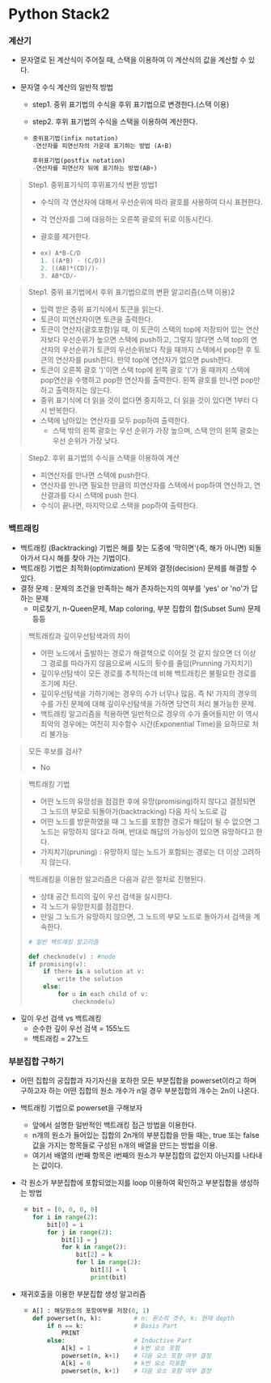 # Python Stack2

### 계산기

* 문자열로 된 계산식이 주어질 때, 스택을 이용하여 이 계산식의 값을 계산할 수 있다.

* 문자열 수식 계산의 일반적 방법

  * step1. 중위 표기법의 수식을 후위 표기법으로 변경한다.(스택 이용)

  * step2. 후위 표기법의 수식을 스택을 이용하여 계산한다.

  * ```python
    중위표기법(infix notation)
    -연산자를 피연산자의 가운데 표기하는 방법 (A+B)
    
    후위표기법(postfix notation)
    -연산자를 피연산자 뒤에 표기하는 방법(AB+)
    ```

> Step1. 중위표기식의 후위표기식 변환 방법1
>
> * 수식의 각 연산자에 대해서 우선순위에 따라 괄호를 사용하여 다시 표현한다.
>
> * 각 연산자를 그에 대응하는 오른쪽 괄로의 뒤로 이동시킨다.
>
> * 괄호를 제거한다.
>
> * ```python
>   ex) A*B-C/D
>   1. ((A*B) - (C/D))
>   2. ((AB)*(CD)/)-
>   3. AB*CD/-
>   ```



> Step1. 중위 표기법에서 후위 표기법으로의 변환 알고리즘(스택 이용)2
>
> * 입력 받은 중위 표기식에서 토큰을 읽는다.
> * 토큰이 피연산자이면 토큰을 출력한다.
> * 토큰이 연산자(괄호포함)일 때, 이 토큰이 스택의 top에 저장되어 있는 연산자보다 우선순위가 높으면 스택에 push하고, 그렇지 않다면 스택 top의 연산자의 우선순위가 토큰의 우선순위보다 작을 때까지 스택에서 pop한 후 토큰의 연산자를 push한다. 만약 top에 연산자가 없으면 push한다.
> * 토큰이 오른쪽 괄호 ')'이면 스택 top에 왼쪽 괄호 '('가 올 때까지 스택에 pop연산을 수행하고 pop한 연산자를 출력한다. 왼쪽 괄호를 만나면 pop만 하고 출력하지는 않는다.
> * 중위 표기식에 더 읽을 것이 없다면 중지하고, 더 읽을 것이 있다면 1부터 다시 반복한다.
> * 스택에 남아있는 연산자를 모두 pop하여 출력한다.
>   * 스택 밖의 왼쪽 괄호는 우선 순위가 가장 높으며, 스택 안의 왼쪽 괄호는 우선 순위가 가장 낮다.



> Step2. 후위 표기법의 수식을 스택을 이용하여 계산
>
> * 피연산자를 만나면 스택에 push한다.
> * 연산자를 만나면 필요한 만큼의 피연산자를 스택에서 pop하여 연산하고, 연산결과를 다시 스택에 push 한다.
> * 수식이 끝나면, 마지막으로 스택을 pop하여 출력한다.





### 백트래킹

* 백트래킹 (Backtracking) 기법은 해를 찾는 도중에 '막히면'(즉, 해가 아니면) 되돌아가서 다시 해를 찾아 가는 기법이다.
* 백트래킹 기법은 최적화(optimization) 문제와 결정(decision) 문제를 해결할 수 있다.
* 결정 문제 : 문제의 조건을 만족하는 해가 존자하는지의 여부를 'yes' or 'no'가 답하는 문제
  * 미로찾기, n-Queen문제, Map coloring, 부분 집합의 합(Subset Sum) 문제 등등



> 백트래킹과 깊이우선탐색과의 차이
>
> * 어떤 노드에서 출발하는 경로가 해결책으로 이어질 것 같지 않으면 더 이상 그 경로를 따라가지 않음으로써 시도의 횟수를 줄임(Prunning 가지치기)
> * 깊이우선탐색이 모든 경로를 추적하는데 비해 백트래킹은 불필요한 경로를 조기에 차단.
> * 깊이우선탐색을 가하기에는 경우의 수가 너무나 많음. 즉 N! 가지의 경우의 수를 가진 문제에 대해 깊이우선탐색을 가하면 당연히 처리 불가능한 문제.
> * 백트래킹 알고리즘을 적용하면 일반적으로 경우의 수가 줄어들지만 이 역시 최악의 경우에는 여전히 지수함수 시간(Exponential Time)을 요하므로 처리 불가능



> 모든 후보를 검사?
>
> * No



> 백트래킹 기법
>
> * 어떤 노드의 유망성을 점검한 후에 유망(promising)하지 않다고 결정되면 그 노드의 부모로 되돌아가(backtracking) 다음 자식 노드로 감
> * 어떤 노드를 방문하였을 때 그 노드를 포함한 경로가 해답이 될 수 없으면 그 노드는 유망하지 않다고 하며, 반대로 해답의 가능성이 있으면 유망하다고 한다.
> * 가지치기(pruning) : 유망하지 않는 노드가 포함되는 경로는 더 이상 고려하지 않는다.



> 백트래킹을 이용한 알고리즘은 다음과 같은 절차로 진행된다.
>
> * 상태 공간 트리의 깊이 우선 검색을 실시한다.
> * 각 노드가 유망한지를 점검한다.
> * 만일 그 노드가 유망하지 않으면, 그 노드의 부모 노드로 돌아가서 검색을 계속한다.
>
> ```python
> # 일반 백트래킹 알고리즘
> 
> def checknode(v) : #node
> if promising(v):
>     if there is a solution at v:
>         write the solution
>     else:
>         for u in each child of v:
>             checknode(u)
> ```



* 깊이 우선 검색 vs 백트래킹
  * 순수한 깊이 우선 검색 = 155노드
  * 백트래킹 = 27노드



### 부분집합 구하기

* 어떤 집합의 공집합과 자기자신을 포하한 모든 부분집합을 powerset이라고 하며 구하고자 하는 어떤 집합의 원소 개수가 n일 경우 부분집합의 개수는 2n이 나온다.

* 백트래킹 기법으로 powerset을 구해보자

  * 앞에서 설명한 일반적인 백트래킹 접근 방법을 이용한다.
  * n개의 원소가 들어있는 집합의 2n개의 부분집합을 만들 때는, true 또는 false값을 가지는 항목들로 구성된 n개의 배열을 만드는 방법을 이용.
  * 여기서 배열의 i번째 항목은 i번째의 원소가 부분집합의 값인지 아닌지를 나타내는 값이다.

* 각 원소가 부분집합에 포함되었는지를 loop 이용하여 확인하고 부분집합을 생성하는 방법

  * ```python
    bit = [0, 0, 0, 0]
    for i in range(2):
        bit[0] = i
        for j in range(2):
            bit[1] = j
            for k in range(2):
                bit[2] = k
                for l in range(2):
                    bit[3] = l
                    print(bit)
    ```

* 재귀호출을 이용한 부분집합 생성 알고리즘

  * ```python
    A[] : 해당원소의 포함여부를 저장(0, 1)
    def powerset(n, k):			# n: 원소릐 갯수, k: 현재 depth
        if n == k:				# Basis Part
            PRINT
        else:					# Inductive Part
            A[k] = 1			# k번 요소 포함
            powerset(n, k+1)	# 다음 요소 포함 여부 결정
            A[k] = 0			# k번 요소 미포함
            powerset(n, k+1)	# 다음 요소 포함 여부 결정
    ```

    

